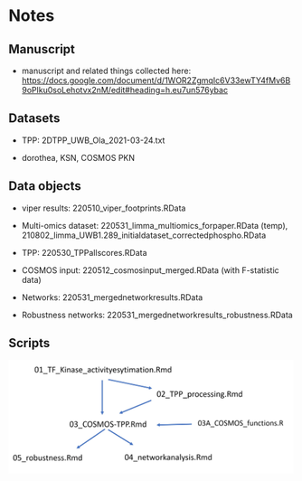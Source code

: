 # Notes 

## Manuscript

- manuscript and related things collected here: https://docs.google.com/document/d/1WOR2ZgmqIc6V33ewTY4fMv6B9oPlku0soLehotvx2nM/edit#heading=h.eu7un576ybac

## Datasets

-   TPP: 2DTPP_UWB_Ola_2021-03-24.txt

-   dorothea, KSN, COSMOS PKN

## Data objects

-   viper results: 220510_viper_footprints.RData

-   Multi-omics dataset: 220531_limma_multiomics_forpaper.RData (temp), 210802_limma_UWB1.289_initialdataset_correctedphospho.RData

-   TPP: 220530_TPPallscores.RData

-   COSMOS input: 220512_cosmosinput_merged.RData (with F-statistic data)

-   Networks: 220531_mergednetworkresults.RData

-   Robustness networks: 220531_mergednetworkresults_robustness.RData

## Scripts

![](code_ecosystem.jpg)
